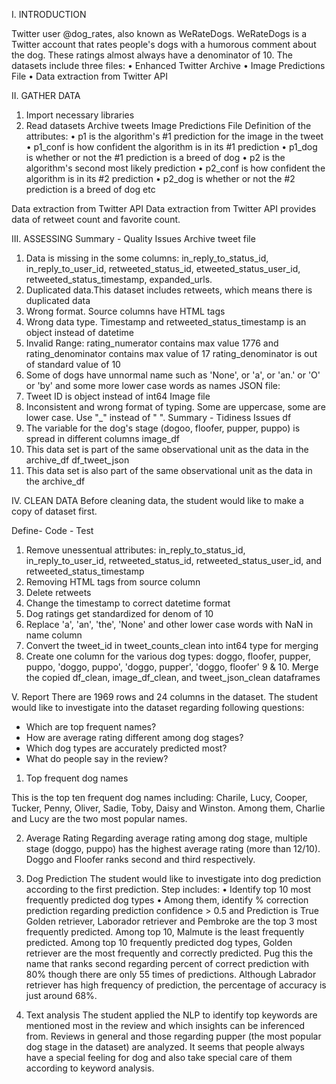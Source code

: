 I. INTRODUCTION

Twitter user @dog_rates, also known as WeRateDogs. WeRateDogs is a Twitter account that rates people's dogs with a humorous comment about the dog. These ratings almost always have a denominator of 10. 
The datasets include three files:
•	Enhanced Twitter Archive
•	Image Predictions File
•	Data extraction from Twitter API

II. GATHER DATA
1.	Import necessary libraries
2.	Read datasets
Archive tweets
Image Predictions File
    Definition of the attributes:
•	p1 is the algorithm's #1 prediction for the image in the tweet
•	p1_conf is how confident the algorithm is in its #1 prediction
•	p1_dog is whether or not the #1 prediction is a breed of dog
•	p2 is the algorithm's second most likely prediction
•	p2_conf is how confident the algorithm is in its #2 prediction
•	p2_dog is whether or not the #2 prediction is a breed of dog etc


Data extraction from Twitter API
Data extraction from Twitter API provides data of retweet count and favorite count.

III. ASSESSING
Summary - Quality Issues
Archive tweet file
1.	Data is missing in the some columns: in_reply_to_status_id, in_reply_to_user_id, retweeted_status_id, etweeted_status_user_id, retweeted_status_timestamp, expanded_urls. 
2.	Duplicated data.This dataset includes retweets, which means there is duplicated data
3.	Wrong format. Source columns have HTML tags
4.	Wrong data type. Timestamp and retweeted_status_timestamp is an object instead of datetime
5.	Invalid Range: rating_numerator contains max value 1776 and rating_denominator contains max value of 17 rating_denominator is out of standard value of 10 
6.	Some of dogs have unnormal name such as 'None', or 'a', or 'an.' or 'O' or 'by' and some more lower case words as names
JSON file:
7.	Tweet ID is object instead of int64
Image file
8.	Inconsistent and wrong format of typing. Some are uppercase, some are lower case. Use "_" instead of  " ".
Summary - Tidiness Issues
df
1.	The variable for the dog's stage (dogoo, floofer, pupper, puppo) is spread in different columns
image_df
2.	This data set is part of the same observational unit as the data in the archive_df
df_tweet_json
3.	This data set is also part of the same observational unit as the data in the archive_df

IV. CLEAN DATA
Before cleaning data, the student would like to make a copy of dataset first.

Define- Code - Test
1. Remove unessentual attributes: in_reply_to_status_id, in_reply_to_user_id, retweeted_status_id, retweeted_status_user_id, and retweeted_status_timestamp
2. Removing HTML tags from source column
3. Delete retweets
4. Change the timestamp to correct datetime format
5. Dog ratings get standardized for denom of 10
6. Replace 'a', 'an', 'the', 'None' and other lower case words with NaN in name column
7. Convert the tweet_id in tweet_counts_clean into int64 type for merging
8. Create one column for the various dog types: doggo, floofer, pupper, puppo, 'doggo, puppo', 'doggo, pupper', 'doggo, floofer'
9 & 10. Merge the copied df_clean, image_df_clean, and tweet_json_clean dataframes

V. Report
There are 1969 rows and 24 columns in the dataset.
The student would like to investigate into the dataset regarding following questions:
-	Which are top frequent names?
-	How are average rating different among dog stages?
-	Which dog types are accurately predicted most?
-	What do people say in the review?

1.	Top frequent dog names

This is the top ten frequent dog names including: Charile, Lucy, Cooper, Tucker, Penny, Oliver, Sadie, Toby, Daisy and Winston. Among them, Charlie and Lucy are the two most popular names.

2.	Average Rating
Regarding average rating among dog stage, multiple stage (doggo, puppo) has the highest average rating (more than 12/10). Doggo and Floofer ranks second and third respectively.
3.	Dog Prediction
The student would like to investigate into dog prediction according to the first prediction. Step includes:
•	Identify top 10 most frequently predicted dog types
•	Among them, identify % correction prediction regarding prediction confidence > 0.5 and Prediction is True
Golden retriever, Laborador retriever and Pembroke are the top 3 most frequently predicted. Among top 10, Malmute is the least frequently predicted.
Among top 10 frequently predicted dog types, Golden retriever are the most frequently and correctly predicted. Pug this the name that ranks second regarding percent of correct prediction with 80% though there are only 55 times of predictions. Although Labrador retriever has high frequency of prediction, the percentage of accuracy is just around 68%.

4.	Text analysis
The student applied the NLP to identify top keywords are mentioned most in the review and which insights can be inferenced from. Reviews in general and those regarding pupper (the most popular dog stage in the dataset) are analyzed.
It seems that people always have a special feeling for dog and also take special care of them according to keyword analysis.
